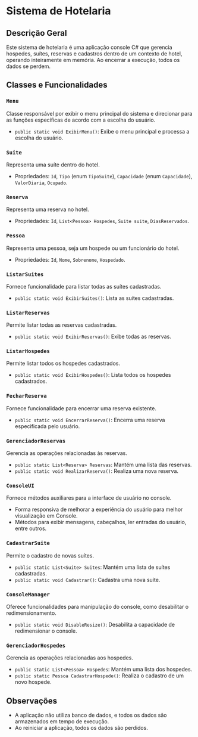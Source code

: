 # Sistema de Hotelaria

## Descrição Geral

Este sistema de hotelaria é uma aplicação console C# que gerencia hospedes, suítes, reservas e cadastros dentro de um contexto de hotel, operando inteiramente em memória. Ao encerrar a execução, todos os dados se perdem.

## Classes e Funcionalidades

### `Menu`

Classe responsável por exibir o menu principal do sistema e direcionar para as funções específicas de acordo com a escolha do usuário.

- `public static void ExibirMenu()`: Exibe o menu principal e processa a escolha do usuário.

### `Suite`

Representa uma suíte dentro do hotel.

- Propriedades: `Id`, `Tipo` (enum `TipoSuite`), `Capacidade` (enum `Capacidade`), `ValorDiaria`, `Ocupado`.

### `Reserva`

Representa uma reserva no hotel.

- Propriedades: `Id`, `List<Pessoa> Hospedes`, `Suite suite`, `DiasReservados`.

### `Pessoa`

Representa uma pessoa, seja um hospede ou um funcionário do hotel.

- Propriedades: `Id`, `Nome`, `Sobrenome`, `Hospedado`.

### `ListarSuites`

Fornece funcionalidade para listar todas as suítes cadastradas.

- `public static void ExibirSuites()`: Lista as suítes cadastradas.

### `ListarReservas`

Permite listar todas as reservas cadastradas.

- `public static void ExibirReservas()`: Exibe todas as reservas.

### `ListarHospedes`

Permite listar todos os hospedes cadastrados.

- `public static void ExibirHospedes()`: Lista todos os hospedes cadastrados.

### `FecharReserva`

Fornece funcionalidade para encerrar uma reserva existente.

- `public static void EncerrarReserva()`: Encerra uma reserva especificada pelo usuário.

### `GerenciadorReservas`

Gerencia as operações relacionadas às reservas.

- `public static List<Reserva> Reservas`: Mantém uma lista das reservas.
- `public static void RealizarReserva()`: Realiza uma nova reserva.

### `ConsoleUI`

Fornece métodos auxiliares para a interface de usuário no console.

- Forma responsiva de melhorar a experiência do usuário para melhor visualização em Console.
- Métodos para exibir mensagens, cabeçalhos, ler entradas do usuário, entre outros.

### `CadastrarSuite`

Permite o cadastro de novas suítes.

- `public static List<Suite> Suites`: Mantém uma lista de suítes cadastradas.
- `public static void Cadastrar()`: Cadastra uma nova suíte.

### `ConsoleManager`

Oferece funcionalidades para manipulação do console, como desabilitar o redimensionamento.

- `public static void DisableResize()`: Desabilita a capacidade de redimensionar o console.

### `GerenciadorHospedes`

Gerencia as operações relacionadas aos hospedes.

- `public static List<Pessoa> Hospedes`: Mantém uma lista dos hospedes.
- `public static Pessoa CadastrarHospede()`: Realiza o cadastro de um novo hospede.

## Observações

- A aplicação não utiliza banco de dados, e todos os dados são armazenados em tempo de execução.
- Ao reiniciar a aplicação, todos os dados são perdidos.
